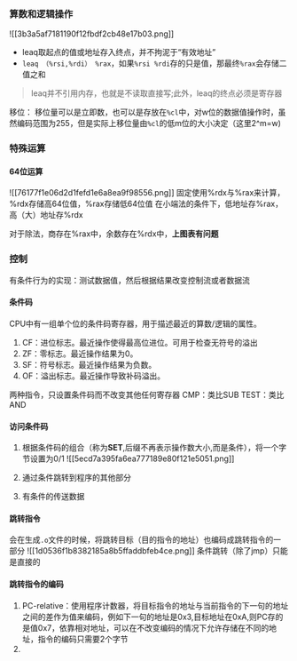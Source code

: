 ### 算数和逻辑操作

![[3b3a5af7181190f12fbdf2cb48e17b03.png]]

- leaq取起点的值或地址存入终点，并不拘泥于“有效地址”
- `leaq （%rsi,%rdi） %rax`，如果`%rsi %rdi`存的只是值，那最终`%rax`会存储二值之和
> leaq并不引用内存，也就是不读取直接写;此外，leaq的终点必须是寄存器

移位：
	移位量可以是立即数，也可以是存放在`%cl`中，对w位的数据值操作时，虽然编码范围为255，但是实际上移位量由`%cl`的低m位的大小决定（这里2^m=w)

### 特殊运算
#### 64位运算
![[76177f1e06d2d1fefd1e6a8ea9f98556.png]]
固定使用%rdx与%rax来计算，%rdx存储高64位值，%rax存储低64位值
在小端法的条件下，低地址存%rax，高（大）地址存%rdx

对于除法，商存在%rax中，余数存在%rdx中，**上图表有问题**


### 控制
有条件行为的实现：测试数据值，然后根据结果改变控制流或者数据流

#### 条件码
CPU中有一组单个位的条件码寄存器，用于描述最近的算数/逻辑的属性。
1. CF：进位标志。最近操作使得最高位进位。可用于检查无符号的溢出
2. ZF：零标志。最近操作结果为0。
3. SF：符号标志。最近操作结果为负数。
4. OF：溢出标志。最近操作导致补码溢出。

两种指令，只设置条件码而不改变其他任何寄存器
CMP：类比SUB
TEST：类比AND

#### 访问条件码
1. 根据条件码的组合（称为**SET**,后缀不再表示操作数大小,而是条件），将一个字节设置为0/1
	![[5ecd7a395fa6ea777189e80f121e5051.png]]

2. 通过条件跳转到程序的其他部分
3. 有条件的传送数据

#### 跳转指令
会在生成`.o`文件的时候，将跳转目标（目的指令的地址）也编码成跳转指令的一部分
![[1d0536f1b8382185a8b5ffaddbfeb4ce.png]]
条件跳转（除了jmp）只能是直接的

#### 跳转指令的编码
1. PC-relative：使用程序计数器，将目标指令的地址与当前指令的下一句的地址 之间的差作为值来编码，例如下一句的地址是0x3,目标地址在0xA,则PC存的是值0x7，依靠相对地址，可以在不改变编码的情况下允许存储在不同的地址，指令的编码只需要2个字节
2. 